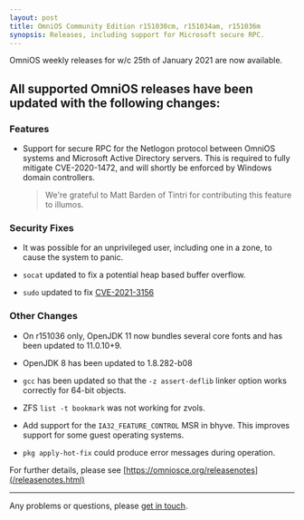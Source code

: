 ```yaml
---
layout: post
title: OmniOS Community Edition r151030cm, r151034am, r151036m
synopsis: Releases, including support for Microsoft secure RPC.
---
```

OmniOS weekly releases for w/c 25th of January 2021 are now available.

## All supported OmniOS releases have been updated with the following changes:

### Features

* Support for secure RPC for the Netlogon protocol between OmniOS systems
  and Microsoft Active Directory servers. This is required to fully mitigate
  CVE-2020-1472, and will shortly be enforced by Windows domain controllers.
  > We're grateful to Matt Barden of Tintri for contributing this feature
  > to illumos.

### Security Fixes

* It was possible for an unprivileged user, including one in a zone, to cause
  the system to panic.

* `socat` updated to fix a potential heap based buffer overflow.

* `sudo` updated to fix
  [CVE-2021-3156](https://cve.mitre.org/cgi-bin/cvename.cgi?name=CVE-2021-3156)

### Other Changes

* On r151036 only, OpenJDK 11 now bundles several core fonts and has been
  updated to 11.0.10+9.

* OpenJDK 8 has been updated to 1.8.282-b08

* `gcc` has been updated so that the `-z assert-deflib` linker option works
  correctly for 64-bit objects.

* ZFS `list -t bookmark` was not working for zvols.

* Add support for the `IA32_FEATURE_CONTROL` MSR in bhyve. This improves
  support for some guest operating systems.

* `pkg apply-hot-fix` could produce error messages during operation.


For further details, please see
[https://omniosce.org/releasenotes](/releasenotes.html)

---

Any problems or questions, please [get in touch](/about/contact.html).

